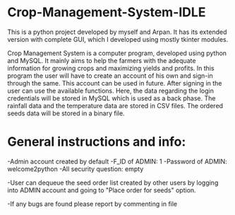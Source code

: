 # Crop-Management-System-IDLE
This is a python project developed by myself and Arpan. It has its extended version with complete GUI, which I developed using mostly tkinter modules. 


Crop Management System is a computer program, developed using python and MySQL. 
It mainly aims to help the farmers with the adequate information for growing crops and maximizing yields and profits. In this program the user will have to create an account of his own and sign-in through the same. This account can be used in future. After signing in the user can use the available functions.
Here, the data regarding the login credentials will be stored in MySQL which is used as a back phase. The rainfall data and the temperature data are stored in CSV files. The ordered seeds data will be stored in a binary file.


# General instructions and info:

-Admin account created by default
 -F_ID of ADMIN: 1
 -Password of ADMIN: welcome2python
 -All security question: empty

-User can dequeue the seed order list created by other users by logging into ADMIN account and going to "Place order for seeds" 
 option.

-If any bugs are found please report by commenting in file
